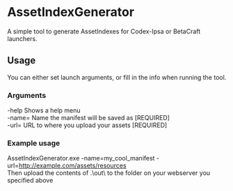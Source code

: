 # AssetIndexGenerator
A simple tool to generate AssetIndexes for Codex-Ipsa or BetaCraft launchers.
## Usage
You can either set launch arguments, or fill in the info when running the tool.

### Arguments
-help         Shows a help menu<br>
-name=        Name the manifest will be saved as [REQUIRED]<br>
-url=         URL to where you upload your assets [REQUIRED]

### Example usage
AssetIndexGenerator.exe -name=my_cool_manifest -url=http://example.com/assets/resources<br>
Then upload the contents of .\\out\\ to the folder on your webserver you specified above
